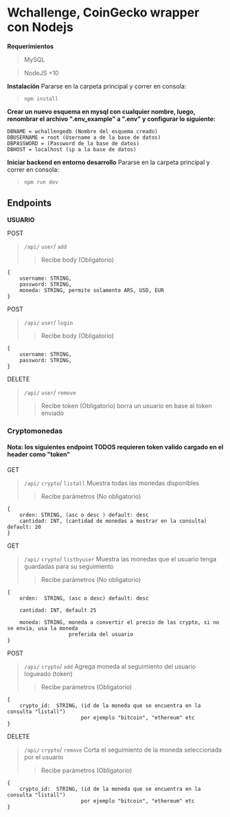 
# Wchallenge, CoinGecko wrapper con Nodejs

 **Requerimientos**
 
> MySQL

> NodeJS +10

 **Instalación**
 Pararse en la carpeta principal y correr en consola:
  >`npm install`
  > 
  **Crear un nuevo esquema en mysql con cualquier nombre, luego, renombrar el 
  archivo ".env_example" a ".env" y configurar lo siguiente:**
  
	
	DBNAME = wchallengedb (Nombre del esquema creado)
	DBUSERNAME = root (Username a de la base de datos)
	DBPASSWORD = (Password de la base de datos)
	DBHOST = localhost (ip a la base de datos)
	

  

 **Iniciar backend en entorno desarrollo**
 Pararse en la carpeta principal y correr en consola:
  >`npm run dev`

## Endpoints
**USUARIO**

POST
>`/api/`  `user`/  `add` 
>>Recibe body (Obligatorio)
>
	{
		username: STRING,
		password: STRING,
		moneda: STRING, permite solamente ARS, USD, EUR
	}
	
POST
>`/api/`  `user`/  `login` 
>>Recibe body (Obligatorio)
>
	{
		username: STRING,
		password: STRING,
	}
	
	
DELETE
>`/api/`  `user`/  `remove` 
>>Recibe token (Obligatorio) borra un usuario en base al token enviado
>


### Cryptomonedas
#### Nota: los siguientes endpoint TODOS requieren token valido cargado en el header como "token" 

GET
>`/api/`  `crypto`/  `listall` 
>Muestra todas las monedas disponibles
>>Recibe parámetros (No obligatorio)
>
	{
		orden: STRING, (asc o desc ) default: desc
		cantidad: INT, (cantidad de monedas a mostrar en la consulta) default: 20
	}
GET
>`/api/`  `crypto`/  `listbyuser` 
>Muestra las monedas que el usuario tenga guardadas para su seguimiento
>>Recibe parámetros (No obligatorio)
>
	{
		orden:  STRING, (asc o desc) default: desc
		
		cantidad: INT, default 25
		
		moneda: STRING, moneda a convertir el precio de las crypto, si no se envia, usa la moneda
						preferida del usuario
	}
POST
>`/api/`  `crypto`/  `add` 
>Agrega moneda al seguimiento del usuario logueado (token)
>>Recibe parámetros (Obligatorio)
>
	{
		crypto_id:  STRING, (id de la moneda que se encuentra en la consulta "listall")
							por ejemplo "bitcoin", "ethereum" etc
	}
DELETE
>`/api/`  `crypto`/  `remove` 
>Corta el seguimiento de la moneda seleccionada por el usuario
>>Recibe parámetros  (Obligatorio)
>
	{
		crypto_id:  STRING, (id de la moneda que se encuentra en la consulta "listall")
							por ejemplo "bitcoin", "ethereum" etc
	}
	
	
